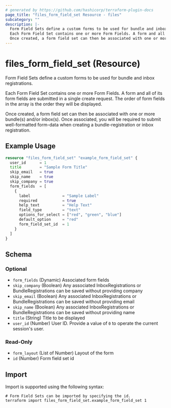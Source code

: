 ```yaml
---
# generated by https://github.com/hashicorp/terraform-plugin-docs
page_title: "files_form_field_set Resource - files"
subcategory: ""
description: |-
  Form Field Sets define a custom forms to be used for bundle and inbox registrations.
  Each Form Field Set contains one or more Form Fields. A form and all of its form fields are submitted in a single create request. The order of form fields in the array is the order they will be displayed.
  Once created, a form field set can then be associated with one or more bundle(s) and/or inbox(s). Once associated, you will be required to submit well-formatted form-data when creating a bundle-registration or inbox registration.
---
```


# files_form_field_set (Resource)

Form Field Sets define a custom forms to be used for bundle and inbox registrations.

 

 Each Form Field Set contains one or more Form Fields. A form and all of its form fields are submitted in a single create request. The order of form fields in the array is the order they will be displayed.

 

 Once created, a form field set can then be associated with one or more bundle(s) and/or inbox(s). Once associated, you will be required to submit well-formatted form-data when creating a bundle-registration or inbox registration.

## Example Usage

```terraform
resource "files_form_field_set" "example_form_field_set" {
  user_id      = 1
  title        = "Sample Form Title"
  skip_email   = true
  skip_name    = true
  skip_company = true
  form_fields  = [
    {
      label              = "Sample Label"
      required           = true
      help_text          = "Help Text"
      field_type         = "text"
      options_for_select = ["red", "green", "blue"]
      default_option     = "red"
      form_field_set_id  = 1
    }
  ]
}
```

<!-- schema generated by tfplugindocs -->
## Schema

### Optional

- `form_fields` (Dynamic) Associated form fields
- `skip_company` (Boolean) Any associated InboxRegistrations or BundleRegistrations can be saved without providing company
- `skip_email` (Boolean) Any associated InboxRegistrations or BundleRegistrations can be saved without providing email
- `skip_name` (Boolean) Any associated InboxRegistrations or BundleRegistrations can be saved without providing name
- `title` (String) Title to be displayed
- `user_id` (Number) User ID.  Provide a value of `0` to operate the current session's user.

### Read-Only

- `form_layout` (List of Number) Layout of the form
- `id` (Number) Form field set id

## Import

Import is supported using the following syntax:

```shell
# Form Field Sets can be imported by specifying the id.
terraform import files_form_field_set.example_form_field_set 1
```
